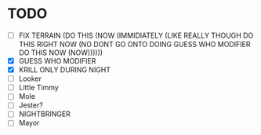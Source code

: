 # TODO
- [ ] FIX TERRAIN (DO THIS (NOW (IMMIDIATELY (LIKE REALLY THOUGH DO THIS RIGHT NOW (NO DONT GO ONTO DOING GUESS WHO MODIFIER DO THIS NOW (NOW))))))
- [x] GUESS WHO MODIFIER
- [x] KRILL ONLY DURING NIGHT
- [ ] Looker
- [ ] Little Timmy
- [ ] Mole
- [ ] Jester?
- [ ] NIGHTBRINGER
- [ ] Mayor